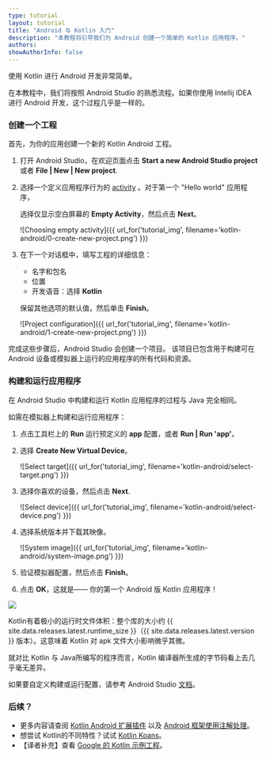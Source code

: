 ```yaml
---
type: tutorial
layout: tutorial
title: "Android 与 Kotlin 入门"
description: "本教程将引导我们为 Android 创建一个简单的 Kotlin 应用程序。"
authors: 
showAuthorInfo: false
---
```


使用 Kotlin 进行 Android 开发非常简单。

在本教程中，我们将按照 Android Studio 的熟悉流程。如果你使用 Intellij IDEA 进行 Android 开发，这个过程几乎是一样的。

### 创建一个工程

首先，为你的应用创建一个新的 Kotlin Android 工程。

1. 打开 Android Studio，在欢迎页面点击 **Start a new Android Studio project**  或者 **File \| New \| New project**.

2. 选择一个定义应用程序行为的 [activity](https://developer.android.com/guide/components/activities/intro-activities) 。对于第一个 "Hello world" 应用程序，

   选择仅显示空白屏幕的 __Empty Activity__，然后点击 __Next__。

   ![Choosing empty activity]({{ url_for('tutorial_img', filename='kotlin-android/0-create-new-project.png') }})

3. 在下一个对话框中，填写工程的详细信息：

   - 名字和包名
   - 位置
   - 开发语音：选择 __Kotlin__

   保留其他选项的默认值，然后单击 __Finish__。

   ![Project configuration]({{ url_for('tutorial_img', filename='kotlin-android/1-create-new-project.png') }})

完成这些步骤后，Android Studio 会创建一个项目。 该项目已包含用于构建可在 Android 设备或模拟器上运<!---->行的应用程序的所有代码和资源。

### 构建和运行应用程序

在 Android Studio 中构建和运行 Kotlin 应用程序的过程与 Java 完全相同。

如需在模拟器上构建和运行应用程序：
1. 点击工具栏上的 __Run__ 运行预定义的 __app__ 配置，或者 __Run \| Run 'app'__。

2. 选择 __Create New Virtual Device__。

   ![Select target]({{ url_for('tutorial_img', filename='kotlin-android/select-target.png') }})

3. 选择你喜欢的设备，然后点击 __Next__.

   ![Select device]({{ url_for('tutorial_img', filename='kotlin-android/select-device.png') }})

4. 选择系统版本并下载其映像。

   ![System image]({{ url_for('tutorial_img', filename='kotlin-android/system-image.png') }})

5. 验证模拟器配置，然后点击 __Finish__。

6. 点击 __OK__，这就是—— 你的第一个 Android 版 Kotlin 应用程序！


<div style="display: flex; align-items: center; margin-bottom: 10px;">
    <img
    src="{{ url_for('asset', path='images/tutorials/kotlin-android/hello-app.png') }}"
    data-gif-src="{{ url_for('asset', path='images/tutorials/kotlin-android/hello-app.gif') }}"
    class="gif-image">
</div>

Kotlin有着极小的运行时文件体积：整个库的大小约 {{ site.data.releases.latest.runtime_size }}（{{ site.data.releases.latest.version }} 版本）。这意味着 Kotlin 对 apk 文件大小影响微乎其微。

就对比 Kotlin 与 Java所编写的程序而言，Kotlin 编译器所生成的字节码看上去几乎毫无差异。

如果要自定义构建或运行配置，请参考 Android Studio [文档](https://developer.android.com/studio/run)。

### 后续？

* 更多内容请查阅 [Kotlin Android 扩展插件](android-plugin.html) 以及 [Android 框架使用注解处理](android-frameworks.html)。
* 想尝试 Kotlin的不同特性？试试 [Kotlin Koans](koans.html)。
* 【译者补充】查看 [Google 的 Kotlin 示例工程](https://developer.android.com/samples/index.html?language=kotlin)。
